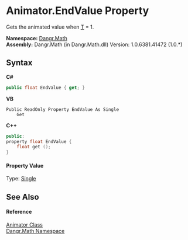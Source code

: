 # Animator.EndValue Property 
 

Gets the animated value when <a href="P_Dangr_Math_Animator_T">T</a> = 1.

**Namespace:**&nbsp;<a href="N_Dangr_Math">Dangr.Math</a><br />**Assembly:**&nbsp;Dangr.Math (in Dangr.Math.dll) Version: 1.0.6381.41472 (1.0.*)

## Syntax

**C#**<br />
``` C#
public float EndValue { get; }
```

**VB**<br />
``` VB
Public ReadOnly Property EndValue As Single
	Get
```

**C++**<br />
``` C++
public:
property float EndValue {
	float get ();
}
```


#### Property Value
Type: <a href="http://msdn2.microsoft.com/en-us/library/3www918f" target="_blank">Single</a>

## See Also


#### Reference
<a href="T_Dangr_Math_Animator">Animator Class</a><br /><a href="N_Dangr_Math">Dangr.Math Namespace</a><br />